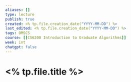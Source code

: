 ```yaml
---
aliases: []
type: lecture
publish: true
created: <% tp.file.creation_date("YYYY-MM-DD") %>
last_edited: <% tp.file.creation_date("YYYY-MM-DD") %>
tags: OMSCS
course: [[CS6200 Introduction to Graduate Algorithms]]
week: int
chatgpt: false
---
```

# <% tp.file.title %>